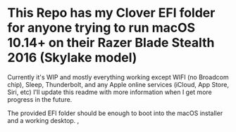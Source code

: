 # This Repo has my Clover EFI folder for anyone trying to run macOS 10.14+ on their Razer Blade Stealth 2016 (Skylake model)
Currently it's WIP and mostly everything working except WIFI (no Broadcom chip), Sleep, Thunderbolt, and any Apple online services (iCloud, App Store, Siri, etc)
I'll update this readme with more information when I get more progress in the future.

The provided EFI folder should be enough to boot into the macOS installer and a working desktop.
, 
